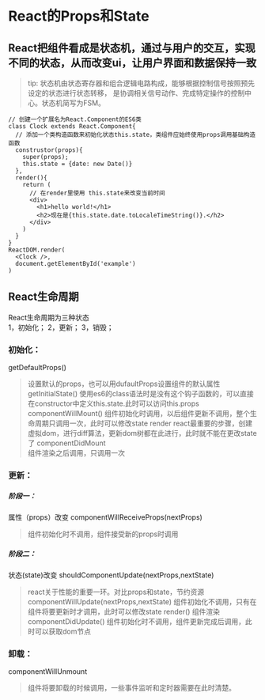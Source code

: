 # React的Props和State
## React把组件看成是状态机，通过与用户的交互，实现不同的状态，从而改变ui，让用户界面和数据保持一致
> tip: 状态机由状态寄存器和组合逻辑电路构成，能够根据控制信号按照预先设定的状态进行状态转移，
  是协调相关信号动作、完成特定操作的控制中心。状态机简写为FSM。
~~~
// 创建一个扩展名为React.Component的ES6类
class Clock extends React.Component{
  // 添加一个类构造函数来初始化状态this.state，类组件应始终使用props调用基础构造函数
  construstor(props){
    super(props);
    this.state = {date: new Date()}
  },
  render(){
    return (
      // 在render里使用 this.state来改变当前时间
      <div>
        <h1>hello world!</h1>
        <h2>现在是{this.state.date.toLocaleTimeString()}.</h2>
      </div>
    )
  }
}
ReactDOM.render(
  <Clock />,
  document.getElementById('example')
)
~~~
## React生命周期
React生命周期为三种状态  
1，初始化；
2，更新；
3，销毁；
### 初始化：
getDefaultProps() 
> 设置默认的props，也可以用dufaultProps设置组件的默认属性
getInitialState()
> 使用es6的class语法时是没有这个钩子函数的，可以直接在constructor中定义this.state.此时可以访问this.props
componentWillMount()
> 组件初始化时调用，以后组件更新不调用，整个生命周期只调用一次，此时可以修改state
render
> react最重要的步骤，创建虚拟dom，进行diff算法，更新dom树都在此进行，此时就不能在更改state了
componentDidMount  
> 组件渲染之后调用，只调用一次
### 更新：
##### 阶段一：
属性（props）改变
componentWillReceiveProps(nextProps)
> 组件初始化时不调用，组件接受新的props时调用
##### 阶段二：
状态(state)改变
shouldComponentUpdate(nextProps,nextState)
> react关于性能的重要一环。对比props和state，节约资源
componentWillUpdate(nextProps,nextState)
> 组件初始化不调用，只有在组件将要更新时才调用，此时可以修改state
render()
> 组件渲染
componentDidUpdate()
> 组件初始化时不调用，组件更新完成后调用，此时可以获取dom节点
### 卸载：
componentWillUnmount
> 组件将要卸载的时候调用，一些事件监听和定时器需要在此时清楚。




